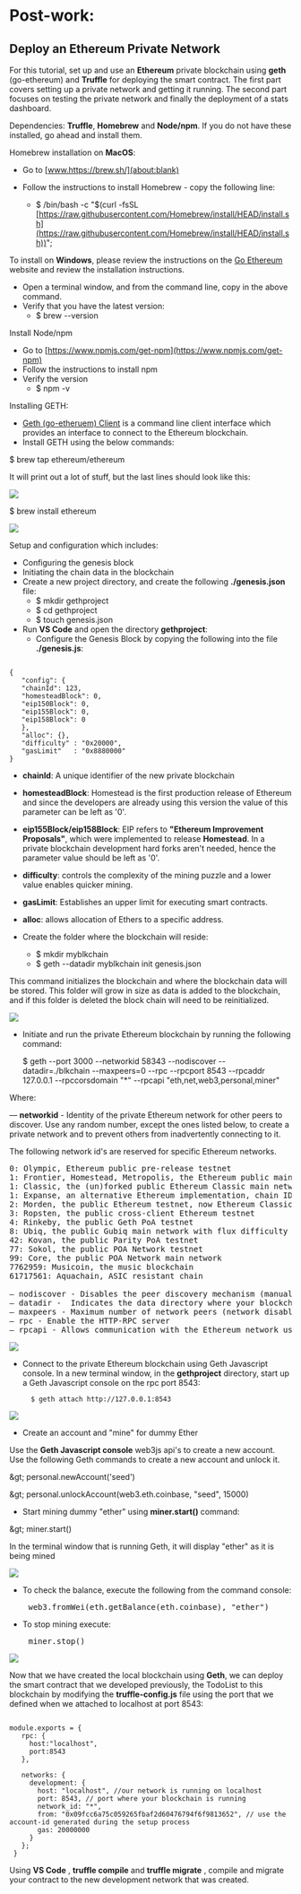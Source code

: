 # Post-work:

## Deploy an Ethereum Private Network

For this tutorial, set up and use an **Ethereum** private blockchain using **geth** (go-ethereum) and **Truffle** for deploying the smart contract. The first part covers setting up a private network and getting it running. The second part focuses on testing the private network and finally the deployment of a stats dashboard.

Dependencies: **Truffle**, **Homebrew** and **Node/npm**. If you do not have these installed, go ahead and install them.

Homebrew installation on **MacOS**:

- Go to [www.https://brew.sh/](about:blank)
- Follow the instructions to install Homebrew - copy the following line:

	- $ /bin/bash -c "$(curl -fsSL [https://raw.githubusercontent.com/Homebrew/install/HEAD/install.sh](https://raw.githubusercontent.com/Homebrew/install/HEAD/install.sh))";

To install on **Windows**, please review the instructions on the [Go Ethereum](https://geth.ethereum.org/docs/install-and-build/installing-geth#install-on-windows) website and review the installation instructions.

- Open a terminal window, and from the command line, copy in the above command.
- Verify that you have the latest version:
  - $ brew --version

Install Node/npm

- Go to [https://www.npmjs.com/get-npm](https://www.npmjs.com/get-npm)
- Follow the instructions to install npm
- Verify the version
  - $ npm -v

Installing GETH:

- [Geth (go-etheruem) Client](https://geth.ethereum.org/) is a command line client interface which provides an interface to connect to the Ethereum blockchain.
- Install GETH using the below commands:

$ brew tap ethereum/ethereum

It will print out a lot of stuff, but the last lines should look like this:

![](./Images/Brew_tap_Ethereum1.png)

$ brew install ethereum

![](./Images/Brew_install_Ethereum.png)

Setup and configuration which includes:

- Configuring the genesis block
- Initiating the chain data in the blockchain
- Create a new project directory, and create the following **./genesis.json** file:
  - $ mkdir gethproject
  - $ cd gethproject
  - $ touch genesis.json
- Run **VS Code** and open the directory **gethproject**:
  - Configure the Genesis Block by copying the following into the file **./genesis.js**:

<pre><code>
{
   "config": {
   "chainId": 123,
   "homesteadBlock": 0,
   "eip150Block": 0,
   "eip155Block": 0,
   "eip158Block": 0
   },
   "alloc": {},
   "difficulty" : "0x20000",
   "gasLimit"   : "0x8880000"
}
</code></pre>

- **chainId**: A unique identifier of the new private blockchain
- **homesteadBlock**: Homestead is the first production release of Ethereum and since the developers are already using this version the value of this parameter can be left as &#39;0&#39;.
- **eip155Block/eip158Block**: EIP refers to **&quot;Ethereum Improvement Proposals&quot;**, which were implemented to release **Homestead**. In a private blockchain development hard forks aren&#39;t needed, hence the parameter value should be left as &#39;0&#39;.
- **difficulty**: controls the complexity of the mining puzzle and a lower value enables quicker mining.
- **gasLimit**: Establishes an upper limit for executing smart contracts.
- **alloc**: allows allocation of Ethers to a specific address.

- Create the folder where the blockchain will reside:
  - $ mkdir myblkchain
  - $ geth --datadir myblkchain init genesis.json

This command initializes the blockchain and where the blockchain data will be stored. This folder will grow in size as data is added to the blockchain, and if this folder is deleted the block chain will need to be reinitialized.

![](./Images/geth_datadir_myblkchain1.png)

- Initiate and run the private Ethereum blockchain by running the following command:

	$ geth --port 3000 --networkid 58343 --nodiscover --datadir=./blkchain --maxpeers=0 --rpc --rpcport 8543 --rpcaddr 127.0.0.1 --rpccorsdomain &quot;\*&quot; --rpcapi &quot;eth,net,web3,personal,miner&quot;

Where:

— **networkid** - Identity of the private Ethereum network for other peers to discover. Use any random number, except the ones listed below, to create a private network and to prevent others from inadvertently connecting to it.

The following network id&#39;s are reserved for specific Ethereum networks.

<pre>
0: Olympic, Ethereum public pre-release testnet
1: Frontier, Homestead, Metropolis, the Ethereum public main network
1: Classic, the (un)forked public Ethereum Classic main network, chain ID 61
1: Expanse, an alternative Ethereum implementation, chain ID 2
2: Morden, the public Ethereum testnet, now Ethereum Classic testnet
3: Ropsten, the public cross-client Ethereum testnet
4: Rinkeby, the public Geth PoA testnet
8: Ubiq, the public Gubiq main network with flux difficulty chain ID 8
42: Kovan, the public Parity PoA testnet
77: Sokol, the public POA Network testnet
99: Core, the public POA Network main network
7762959: Musicoin, the music blockchain
61717561: Aquachain, ASIC resistant chain

— nodiscover - Disables the peer discovery mechanism (manual peer addition).
— datadir -  Indicates the data directory where your blockchain will reside.
— maxpeers - Maximum number of network peers (network disabled if set to 0) (default: 25)
— rpc - Enable the HTTP-RPC server
— rpcapi - Allows communication with the Ethereum network using the web3js RPC methods in the Geth Javascript console.
</pre>


![](./Images/geth_port3000.png)

- Connect to the private Ethereum blockchain using Geth Javascript console. In a new terminal window, in the **gethproject** directory, start up a Geth Javascript console on the rpc port 8543:

		$ geth attach http://127.0.0.1:8543

![](./Images/geth_javascript_console.png)

- Create an account and &quot;mine&quot; for dummy Ether

Use the **Geth Javascript console** web3js api&#39;s to create a new account. Use the following Geth commands to create a new account and unlock it.

\&gt; personal.newAccount(&#39;seed&#39;)

\&gt; personal.unlockAccount(web3.eth.coinbase, &quot;seed&quot;, 15000)

- Start mining dummy &quot;ether&quot; using **miner.start()** command:

\&gt; miner.start()

In the terminal window that is running Geth, it will display &quot;ether&quot; as it is being mined

![](./Images/miner_start.png)

- To check the balance, execute the following from the command console:
<pre>
	web3.fromWei(eth.getBalance(eth.coinbase), &quot;ether&quot;)
</pre>


- To stop mining execute:

<pre>
	miner.stop()
</pre>

![](./Images/miner_stop.png)

Now that we have created the local blockchain using **Geth**, we can deploy the smart contract that we developed previously, the TodoList to this blockchain by modifying the **truffle-config.js** file using the port that we defined when we attached to localhost at port 8543:

<pre><code>
module.exports = {
   rpc: {
     host:"localhost",
     port:8543
   },
 
   networks: {
     development: {
       host: "localhost", //our network is running on localhost
       port: 8543, // port where your blockchain is running
       network_id: "*",
       from: "0x09fcc6a75c059265fbaf2d60476794f6f9813652", // use the account-id generated during the setup process
       gas: 20000000
     }
   };
 }
</code></pre>

Using **VS Code** , **truffle compile** and **truffle migrate** , compile and migrate your contract to the new development network that was created.